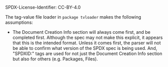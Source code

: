 SPDX-License-Identifier: CC-BY-4.0

The tag-value file loader in `package tvloader` makes the following assumptions:

* The Document Creation Info section will always come first, and be completed first.
Although the spec may not make this explicit, it appears that this is the intended
format. Unless it comes first, the parser will not be able to confirm what version
of the SPDX spec is being used. And, "SPDXID:" tags are used for not just the
Document Creation Info section but also for others (e.g. Packages, Files).
